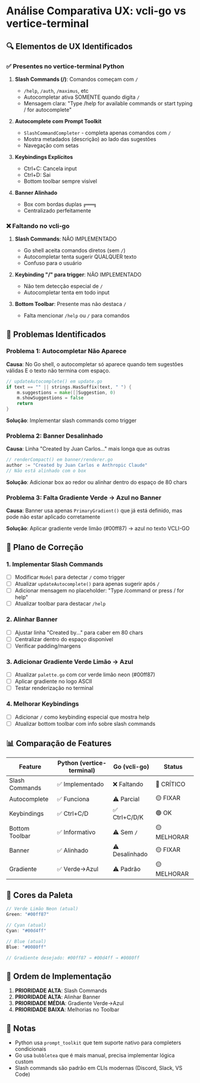 # Análise Comparativa UX: vcli-go vs vertice-terminal

## 🔍 Elementos de UX Identificados

### ✅ Presentes no vertice-terminal Python

1. **Slash Commands (/)**: Comandos começam com `/` 
   - `/help`, `/auth`, `/maximus`, etc
   - Autocompletar ativa SOMENTE quando digita `/`
   - Mensagem clara: "Type /help for available commands or start typing / for autocomplete"

2. **Autocomplete com Prompt Toolkit**
   - `SlashCommandCompleter` - completa apenas comandos com `/`
   - Mostra metadados (descrição) ao lado das sugestões
   - Navegação com setas

3. **Keybindings Explícitos**
   - Ctrl+C: Cancela input
   - Ctrl+D: Sai
   - Bottom toolbar sempre visível

4. **Banner Alinhado**
   - Box com bordas duplas `╔═══╗`
   - Centralizado perfeitamente

### ❌ Faltando no vcli-go

1. **Slash Commands**: NÃO IMPLEMENTADO
   - Go shell aceita comandos diretos (sem `/`)
   - Autocompletar tenta sugerir QUALQUER texto
   - Confuso para o usuário

2. **Keybinding "/" para trigger**: NÃO IMPLEMENTADO
   - Não tem detecção especial de `/` 
   - Autocompletar tenta em todo input

3. **Bottom Toolbar**: Presente mas não destaca `/`
   - Falta mencionar `/help` ou `/` para comandos

## 🎯 Problemas Identificados

### Problema 1: Autocompletar Não Aparece
**Causa**: No Go shell, o autocompletar só aparece quando tem sugestões válidas E o texto não termina com espaço.

```go
// updateAutocomplete() em update.go
if text == "" || strings.HasSuffix(text, " ") {
    m.suggestions = make([]Suggestion, 0)
    m.showSuggestions = false
    return
}
```

**Solução**: Implementar slash commands como trigger

### Problema 2: Banner Desalinhado
**Causa**: Linha "Created by Juan Carlos..." mais longa que as outras

```go
// renderCompact() em banner/renderer.go
author := "Created by Juan Carlos e Anthropic Claude"
// Não está alinhado com o box
```

**Solução**: Adicionar box ao redor ou alinhar dentro do espaço de 80 chars

### Problema 3: Falta Gradiente Verde → Azul no Banner
**Causa**: Banner usa apenas `PrimaryGradient()` que já está definido, mas pode não estar aplicado corretamente

**Solução**: Aplicar gradiente verde limão (#00ff87) → azul no texto VCLI-GO

## 🔧 Plano de Correção

### 1. Implementar Slash Commands
- [ ] Modificar `Model` para detectar `/` como trigger
- [ ] Atualizar `updateAutocomplete()` para apenas sugerir após `/`
- [ ] Adicionar mensagem no placeholder: "Type /command or press / for help"
- [ ] Atualizar toolbar para destacar `/help`

### 2. Alinhar Banner
- [ ] Ajustar linha "Created by..." para caber em 80 chars
- [ ] Centralizar dentro do espaço disponível
- [ ] Verificar padding/margens

### 3. Adicionar Gradiente Verde Limão → Azul
- [ ] Atualizar `palette.go` com cor verde limão neon (#00ff87)
- [ ] Aplicar gradiente no logo ASCII
- [ ] Testar renderização no terminal

### 4. Melhorar Keybindings
- [ ] Adicionar `/` como keybinding especial que mostra help
- [ ] Atualizar bottom toolbar com info sobre slash commands

## 📊 Comparação de Features

| Feature | Python (vertice-terminal) | Go (vcli-go) | Status |
|---------|---------------------------|--------------|--------|
| Slash Commands | ✅ Implementado | ❌ Faltando | 🔴 CRÍTICO |
| Autocomplete | ✅ Funciona | ⚠️ Parcial | 🟡 FIXAR |
| Keybindings | ✅ Ctrl+C/D | ✅ Ctrl+C/D/K | 🟢 OK |
| Bottom Toolbar | ✅ Informativo | ⚠️ Sem `/` | 🟡 MELHORAR |
| Banner | ✅ Alinhado | ⚠️ Desalinhado | 🟡 FIXAR |
| Gradiente | ✅ Verde→Azul | ⚠️ Padrão | 🟡 MELHORAR |

## 🎨 Cores da Paleta

```go
// Verde Limão Neon (atual)
Green: "#00ff87"

// Cyan (atual)
Cyan: "#00d4ff"

// Blue (atual)
Blue: "#0080ff"

// Gradiente desejado: #00ff87 → #00d4ff → #0080ff
```

## 🚀 Ordem de Implementação

1. **PRIORIDADE ALTA**: Slash Commands
2. **PRIORIDADE ALTA**: Alinhar Banner
3. **PRIORIDADE MÉDIA**: Gradiente Verde→Azul
4. **PRIORIDADE BAIXA**: Melhorias no Toolbar

## 📝 Notas

- Python usa `prompt_toolkit` que tem suporte nativo para completers condicionais
- Go usa `bubbletea` que é mais manual, precisa implementar lógica custom
- Slash commands são padrão em CLIs modernas (Discord, Slack, VS Code)
